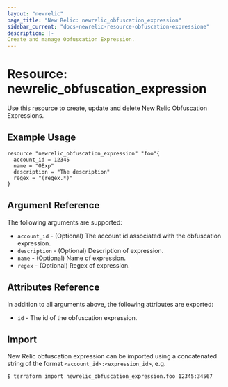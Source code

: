 ```yaml
---
layout: "newrelic"
page_title: "New Relic: newrelic_obfuscation_expression"
sidebar_current: "docs-newrelic-resource-obfuscation-expressione"
description: |-
Create and manage Obfuscation Expression.
---
```


# Resource: newrelic\_obfuscation\_expression

Use this resource to create, update and delete New Relic Obfuscation Expressions.


## Example Usage

```hcl
resource "newrelic_obfuscation_expression" "foo"{ 
  account_id = 12345
  name = "OExp"
  description = "The description"
  regex = "(regex.*)"
}
```

## Argument Reference

The following arguments are supported:

* `account_id` - (Optional) The account id associated with the obfuscation expression.
* `description` - (Optional) Description of expression.
* `name` - (Optional) Name of expression.
* `regex` - (Optional) Regex of expression.

## Attributes Reference

In addition to all arguments above, the following attributes are exported:

* `id` - The id of the obfuscation expression.

## Import

New Relic obfuscation expression can be imported using a concatenated string of the format
`<account_id>:<expression_id>`, e.g.

```bash
$ terraform import newrelic_obfuscation_expression.foo 12345:34567
```